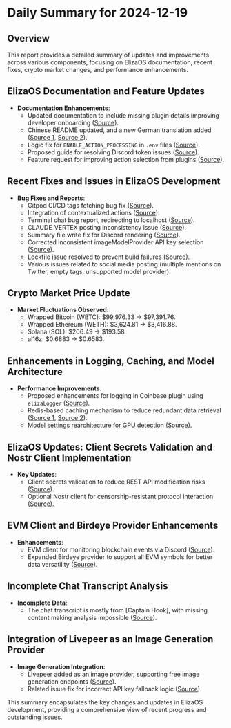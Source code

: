 # Daily Summary for 2024-12-19

## Overview
This report provides a detailed summary of updates and improvements across various components, focusing on ElizaOS documentation, recent fixes, crypto market changes, and performance enhancements.

## ElizaOS Documentation and Feature Updates
- **Documentation Enhancements**:  
  - Updated documentation to include missing plugin details improving developer onboarding ([Source](https://github.com/elizaOS/eliza/issues/1200)).
  - Chinese README updated, and a new German translation added ([Source 1](https://github.com/elizaOS/eliza/pull/1196), [Source 2](https://github.com/elizaOS/eliza/pull/1262)).
  - Logic fix for `ENABLE_ACTION_PROCESSING` in `.env` files ([Source](https://github.com/elizaOS/eliza/pull/1268)).
  - Proposed guide for resolving Discord token issues ([Source](https://github.com/elizaOS/eliza/issues/1269)).
  - Feature request for improving action selection from plugins ([Source](https://github.com/elizaOS/eliza/issues/1266)).

## Recent Fixes and Issues in ElizaOS Development
- **Bug Fixes and Reports**:
  - Gitpod CI/CD tags fetching bug fix ([Source](https://github.com/elizaOS/eliza/pull/1207)).
  - Integration of contextualized actions ([Source](https://github.com/elizaOS/eliza/pull/1195)).
  - Terminal chat bug report, redirecting to localhost ([Source](https://github.com/elizaOS/eliza/issues/1204)).
  - CLAUDE_VERTEX posting inconsistency issue ([Source](https://github.com/elizaOS/eliza/issues/1206)).
  - Summary file write fix for Discord rendering ([Source](https://github.com/elizaOS/eliza/pull/1205)).
  - Corrected inconsistent imageModelProvider API key selection ([Source](https://github.com/elizaOS/eliza/pull/1272)).
  - Lockfile issue resolved to prevent build failures ([Source](https://github.com/elizaOS/eliza/pull/1283)).
  - Various issues related to social media posting (multiple mentions on Twitter, empty tags, unsupported model provider).

## Crypto Market Price Update
- **Market Fluctuations Observed**:
  - Wrapped Bitcoin (WBTC): $99,976.33 → $97,391.76.
  - Wrapped Ethereum (WETH): $3,624.81 → $3,416.88.
  - Solana (SOL): $206.49 → $193.58.
  - ai16z: $0.6883 → $0.6583.

## Enhancements in Logging, Caching, and Model Architecture
- **Performance Improvements**:
  - Proposed enhancements for logging in Coinbase plugin using `elizaLogger` ([Source](https://github.com/elizaOS/eliza/issues/1192)).
  - Redis-based caching mechanism to reduce redundant data retrieval ([Source 1](https://github.com/elizaOS/eliza/pull/1279), [Source 2](https://github.com/elizaOS/eliza/issues/1277)).
  - Model settings rearchitecture for GPU detection ([Source](https://github.com/elizaOS/eliza/pull/1257)).

## ElizaOS Updates: Client Secrets Validation and Nostr Client Implementation
- **Key Updates**:
  - Client secrets validation to reduce REST API modification risks ([Source](https://github.com/elizaOS/eliza/pull/1198)).
  - Optional Nostr client for censorship-resistant protocol interaction ([Source](https://github.com/elizaOS/eliza/pull/1203)).

## EVM Client and Birdeye Provider Enhancements
- **Enhancements**:
  - EVM client for monitoring blockchain events via Discord ([Source](https://github.com/elizaOS/eliza/pull/1212)).
  - Expanded Birdeye provider to support all EVM symbols for better data versatility ([Source](https://github.com/elizaOS/eliza/pull/1263)).

## Incomplete Chat Transcript Analysis
- **Incomplete Data**:
  - The chat transcript is mostly from [Captain Hook], with missing content making analysis impossible ([Source](https://discord.com/channels/1253563208833433701/1326603270893867064)).

## Integration of Livepeer as an Image Generation Provider
- **Image Generation Integration**:
  - Livepeer added as an image provider, supporting free image generation endpoints ([Source](https://github.com/elizaOS/eliza/pull/1276)).
  - Related issue fix for incorrect API key fallback logic ([Source](https://github.com/elizaOS/eliza/issues/1270)).

This summary encapsulates the key changes and updates in ElizaOS development, providing a comprehensive view of recent progress and outstanding issues.
